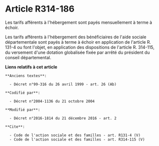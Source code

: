 # Article R314-186

Les tarifs afférents à l'hébergement sont payés mensuellement à terme à échoir. 

Les tarifs afférents à l'hébergement des bénéficiaires de l'aide sociale départementale sont payés à terme à échoir en
application de l'article R. 131-4 ou font l'objet, en application des dispositions de l'article R. 314-115, du versement
d'une dotation globalisée fixée par arrêté du président du conseil départemental.

**Liens relatifs à cet article**

	**Anciens textes**:

	  - Décret n°99-316 du 26 avril 1999 - art. 26 (Ab)

	**Codifié par**:

	  - Décret n°2004-1136 du 21 octobre 2004

	**Modifié par**:

	  - Décret n°2016-1814 du 21 décembre 2016 - art. 2

	**Cite**:

	  - Code de l'action sociale et des familles - art. R131-4 (V)
	  - Code de l'action sociale et des familles - art. R314-115 (V)
